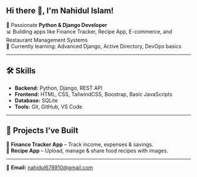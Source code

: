 ## Hi there 👋, I'm Nahidul Islam!  

🚀 Passionate **Python & Django Developer**  
📊 Building apps like Finance Tracker, Recipe App, E-commerce, and Restaurant Management Systems  
🌱 Currently learning: Advanced Django, Active Directory, DevOps basics  

---

## 🛠️ Skills  
- **Backend:** Python, Django, REST API  
- **Frontend:** HTML, CSS, TailwindCSS, Boostrap, Basic JavaScripts  
- **Database:** SQLite  
- **Tools:** Git, GitHub, VS Code
  
---

## 💼 Projects I’ve Built  
🔹 **Finance Tracker App** – Track income, expenses & savings.  
🔹 **Recipe App** – Upload, manage & share food recipes with images.

---

📧 **Email:** nahidul678910@gmail.com
